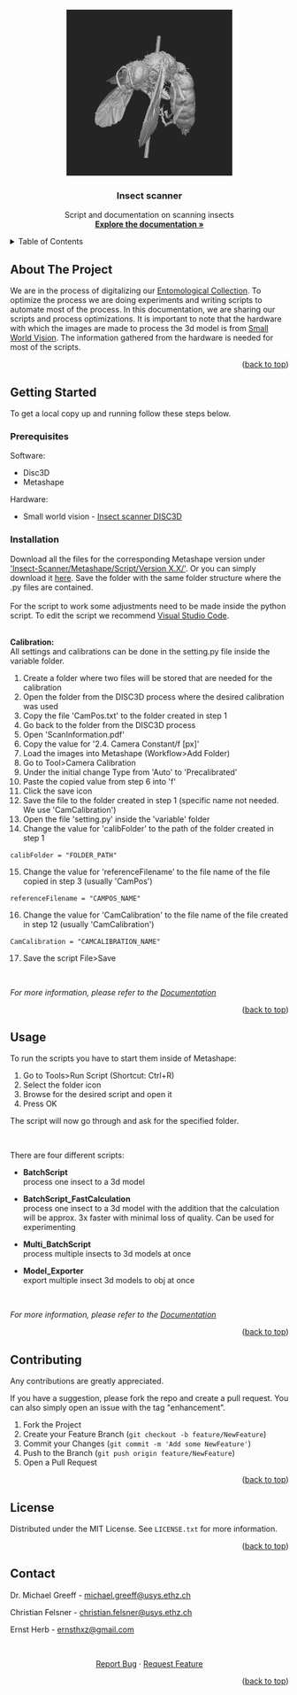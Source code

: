 <!-- PROJECT LOGO -->
<br />
<div align="center">
  <a href="https://github.com/kizvki/Insect-Scanner">
    <img src="images/logo.jpg" alt="Logo" width="300" height="300">
  </a>

<h3 align="center">Insect scanner</h3>

  <p align="center">
    Script and documentation on scanning insects
    <br />
    <a href="https://apple-puppet-9e4.notion.site/Public-documentation-d2a36e2fab1b421ab56437c818de71e7"><strong>Explore the documentation »</strong></a>
  </p>
</div>



<!-- TABLE OF CONTENTS -->
<details>
  <summary>Table of Contents</summary>
  <ol>
    <li><a href="#about-the-project">About The Project<li>
      <a href="#getting-started">Getting Started</a>
      <ul>
        <li><a href="#prerequisites">Prerequisites</a></li>
        <li><a href="#installation">Installation</a></li>
      </ul>
    </li>
    <li><a href="#usage">Usage</a></li>
    <li><a href="#contributing">Contributing</a></li>
    <li><a href="#license">License</a></li>
    <li><a href="#contact">Contact</a></li>
  </ol>
</details>



<!-- ABOUT THE PROJECT -->
## About The Project
We are in the process of digitalizing our [Entomological Collection](https://usys.ethz.ch/en/research/collections/entomological-collection.html). To optimize the process we are doing experiments and writing scripts to automate most of the process. In this documentation, we are sharing our scripts and process optimizations. It is important to note that the hardware with which the images are made to process the 3d model is from [Small World Vision](https://small-world-vision.de/en/). The information gathered from the hardware is needed for most of the scripts.


<p align="right">(<a href="#readme-top">back to top</a>)</p>

<!-- GETTING STARTED -->
## Getting Started

To get a local copy up and running follow these steps below.

### Prerequisites

Software:
* Disc3D
* Metashape

Hardware:
* Small world vision - [Insect scanner DISC3D](https://small-world-vision.de/en/)

### Installation

Download all the files for the corresponding Metashape version under ['Insect-Scanner/Metashape/Script/Version X.X/'](https://github.com/kizvki/Insect-Scanner/tree/main/Metashape/Script). Or you can simply download it [here](https://downgit.github.io/#/home?url=https://github.com/kizvki/Insect-Scanner/tree/main/Metashape/Script). Save the folder with the same folder structure where the .py files are contained.
<br>
<br>
For the script to work some adjustments need to be made inside the python script. To edit the script we recommend [Visual Studio Code](https://code.visualstudio.com/).
<br>
<br>

**Calibration:** <br>
All settings and calibrations can be done in the setting.py file inside the variable folder.
1. Create a folder where two files will be stored that are needed for the calibration
2. Open the folder from the DISC3D process where the desired calibration was used
3. Copy the file 'CamPos.txt' to the folder created in step 1
4. Go back to the folder from the DISC3D process
5. Open 'ScanInformation.pdf'
6. Copy the value for '2.4. Camera Constant/f [px]'
7. Load the images into Metashape (Workflow>Add Folder)
8. Go to Tool>Camera Calibration
9. Under the initial change Type from 'Auto' to 'Precalibrated'
10. Paste the copied value from step 6 into 'f'
11. Click the save icon
12. Save the file to the folder created in step 1 (specific name not needed. We use 'CamCalibration')<br>
13. Open the file 'setting.py' inside the 'variable' folder
14. Change the value for 'calibFolder' to the path of the folder created in step 1
   ```
   calibFolder = "FOLDER_PATH"
   ```
15. Change the value for 'referenceFilename' to the file name of the file copied in step 3 (usually 'CamPos')
   ```
   referenceFilename = "CAMPOS_NAME"
   ```
16. Change the value for 'CamCalibration' to the file name of the file created in step 12 (usually 'CamCalibration')
   ```
   CamCalibration = "CAMCALIBRATION_NAME"
   ```
17. Save the script File>Save

<br>
 
_For more information, please refer to the [Documentation](https://apple-puppet-9e4.notion.site/Public-documentation-d2a36e2fab1b421ab56437c818de71e7)_
<p align="right">(<a href="#readme-top">back to top</a>)</p>



<!-- USAGE EXAMPLES -->
## Usage
To run the scripts you have to start them inside of Metashape:
1. Go to Tools>Run Script (Shortcut: Ctrl+R)
2. Select the folder icon
3. Browse for the desired script and open it
4. Press OK

The script will now go through and ask for the specified folder.
 
<br>
 
There are four different scripts:
* **BatchScript** <br>
process one insect to a 3d model

* **BatchScript_FastCalculation** <br>
process one insect to a 3d model with the addition that the calculation will be approx. 3x faster with minimal loss of quality. Can be used for experimenting

* **Multi_BatchScript** <br>
process multiple insects to 3d models at once

* **Model_Exporter** <br>
export multiple insect 3d models to obj at once

<br>
 
_For more information, please refer to the [Documentation](https://apple-puppet-9e4.notion.site/Public-documentation-d2a36e2fab1b421ab56437c818de71e7)_

<p align="right">(<a href="#readme-top">back to top</a>)</p>

<!-- CONTRIBUTING -->
## Contributing

Any contributions are greatly appreciated.

If you have a suggestion, please fork the repo and create a pull request. You can also simply open an issue with the tag "enhancement".

1. Fork the Project
2. Create your Feature Branch (`git checkout -b feature/NewFeature`)
3. Commit your Changes (`git commit -m 'Add some NewFeature'`)
4. Push to the Branch (`git push origin feature/NewFeature`)
5. Open a Pull Request

<p align="right">(<a href="#readme-top">back to top</a>)</p>



<!-- LICENSE -->
## License

Distributed under the MIT License. See `LICENSE.txt` for more information.

<p align="right">(<a href="#readme-top">back to top</a>)</p>



<!-- CONTACT -->
## Contact
Dr. Michael Greeff - michael.greeff@usys.ethz.ch

Christian Felsner - christian.felsner@usys.ethz.ch

Ernst Herb - ernsthxz@gmail.com
 
<br />
<div align="center">
  <p align="center">
    <a href="https://github.com/kizvki/Insect-Scanner/issues">Report Bug</a>
    ·
    <a href="https://github.com/kizvki/Insect-Scanner/issues">Request Feature</a>
  </p>
</div>

<p align="right">(<a href="#readme-top">back to top</a>)</p>
